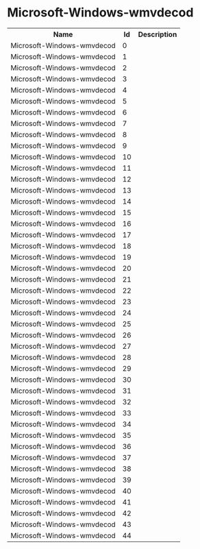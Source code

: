 # Microsoft-Windows-wmvdecod

<table>
<colgroup><col/><col/><col/></colgroup>
<tr><th>Name</th><th>Id</th><th>Description</th></tr>
<tr><td>Microsoft-Windows-wmvdecod</td><td>0</td><td></td></tr>
<tr><td>Microsoft-Windows-wmvdecod</td><td>1</td><td></td></tr>
<tr><td>Microsoft-Windows-wmvdecod</td><td>2</td><td></td></tr>
<tr><td>Microsoft-Windows-wmvdecod</td><td>3</td><td></td></tr>
<tr><td>Microsoft-Windows-wmvdecod</td><td>4</td><td></td></tr>
<tr><td>Microsoft-Windows-wmvdecod</td><td>5</td><td></td></tr>
<tr><td>Microsoft-Windows-wmvdecod</td><td>6</td><td></td></tr>
<tr><td>Microsoft-Windows-wmvdecod</td><td>7</td><td></td></tr>
<tr><td>Microsoft-Windows-wmvdecod</td><td>8</td><td></td></tr>
<tr><td>Microsoft-Windows-wmvdecod</td><td>9</td><td></td></tr>
<tr><td>Microsoft-Windows-wmvdecod</td><td>10</td><td></td></tr>
<tr><td>Microsoft-Windows-wmvdecod</td><td>11</td><td></td></tr>
<tr><td>Microsoft-Windows-wmvdecod</td><td>12</td><td></td></tr>
<tr><td>Microsoft-Windows-wmvdecod</td><td>13</td><td></td></tr>
<tr><td>Microsoft-Windows-wmvdecod</td><td>14</td><td></td></tr>
<tr><td>Microsoft-Windows-wmvdecod</td><td>15</td><td></td></tr>
<tr><td>Microsoft-Windows-wmvdecod</td><td>16</td><td></td></tr>
<tr><td>Microsoft-Windows-wmvdecod</td><td>17</td><td></td></tr>
<tr><td>Microsoft-Windows-wmvdecod</td><td>18</td><td></td></tr>
<tr><td>Microsoft-Windows-wmvdecod</td><td>19</td><td></td></tr>
<tr><td>Microsoft-Windows-wmvdecod</td><td>20</td><td></td></tr>
<tr><td>Microsoft-Windows-wmvdecod</td><td>21</td><td></td></tr>
<tr><td>Microsoft-Windows-wmvdecod</td><td>22</td><td></td></tr>
<tr><td>Microsoft-Windows-wmvdecod</td><td>23</td><td></td></tr>
<tr><td>Microsoft-Windows-wmvdecod</td><td>24</td><td></td></tr>
<tr><td>Microsoft-Windows-wmvdecod</td><td>25</td><td></td></tr>
<tr><td>Microsoft-Windows-wmvdecod</td><td>26</td><td></td></tr>
<tr><td>Microsoft-Windows-wmvdecod</td><td>27</td><td></td></tr>
<tr><td>Microsoft-Windows-wmvdecod</td><td>28</td><td></td></tr>
<tr><td>Microsoft-Windows-wmvdecod</td><td>29</td><td></td></tr>
<tr><td>Microsoft-Windows-wmvdecod</td><td>30</td><td></td></tr>
<tr><td>Microsoft-Windows-wmvdecod</td><td>31</td><td></td></tr>
<tr><td>Microsoft-Windows-wmvdecod</td><td>32</td><td></td></tr>
<tr><td>Microsoft-Windows-wmvdecod</td><td>33</td><td></td></tr>
<tr><td>Microsoft-Windows-wmvdecod</td><td>34</td><td></td></tr>
<tr><td>Microsoft-Windows-wmvdecod</td><td>35</td><td></td></tr>
<tr><td>Microsoft-Windows-wmvdecod</td><td>36</td><td></td></tr>
<tr><td>Microsoft-Windows-wmvdecod</td><td>37</td><td></td></tr>
<tr><td>Microsoft-Windows-wmvdecod</td><td>38</td><td></td></tr>
<tr><td>Microsoft-Windows-wmvdecod</td><td>39</td><td></td></tr>
<tr><td>Microsoft-Windows-wmvdecod</td><td>40</td><td></td></tr>
<tr><td>Microsoft-Windows-wmvdecod</td><td>41</td><td></td></tr>
<tr><td>Microsoft-Windows-wmvdecod</td><td>42</td><td></td></tr>
<tr><td>Microsoft-Windows-wmvdecod</td><td>43</td><td></td></tr>
<tr><td>Microsoft-Windows-wmvdecod</td><td>44</td><td></td></tr>
</table>
